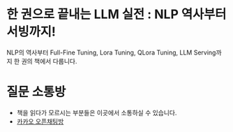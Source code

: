 # 한 권으로 끝내는 LLM 실전 : NLP 역사부터 서빙까지! 

NLP의 역사부터 Full-Fine Tuning, Lora Tuning, QLora Tuning, LLM Serving까지 한 권의 책에서 다룹니다. 

# 질문 소통방 
* 책을 읽다가 모르시는 부분들은 이곳에서 소통하실 수 있습니다. 
* [카카오 오픈채팅방](https://open.kakao.com/o/gO7Y1YMg)
